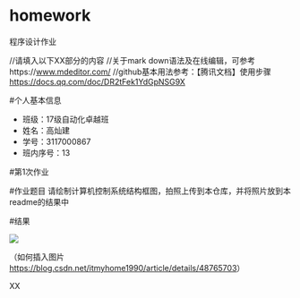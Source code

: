# homework
程序设计作业

//请填入以下XX部分的内容
//关于mark down语法及在线编辑，可参考https://www.mdeditor.com/
//github基本用法参考：【腾讯文档】使用步骤
https://docs.qq.com/doc/DR2tFek1YdGpNSG9X

#个人基本信息

  - 班级：17级自动化卓越班
  - 姓名：高灿建
  - 学号：3117000867
  - 班内序号：13

#第1次作业

#作业题目
请绘制计算机控制系统结构框图，拍照上传到本仓库，并将照片放到本readme的结果中

#结果

![](http://https://github.com/Gaogao-G/first/blob/master/new/picture.png)

（如何插入图片<https://blog.csdn.net/itmyhome1990/article/details/48765703>）

XX
